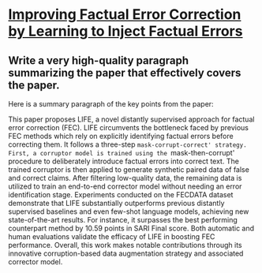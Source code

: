 # [Improving Factual Error Correction by Learning to Inject Factual Errors](https://arxiv.org/abs/2312.07049)

## Write a very high-quality paragraph summarizing the paper that effectively covers the paper.

 Here is a summary paragraph of the key points from the paper:

This paper proposes LIFE, a novel distantly supervised approach for factual error correction (FEC). LIFE circumvents the bottleneck faced by previous FEC methods which rely on explicitly identifying factual errors before correcting them. It follows a three-step `mask-corrupt-correct' strategy. First, a corruptor model is trained using the `mask-then-corrupt' procedure to deliberately introduce factual errors into correct text. The trained corruptor is then applied to generate synthetic paired data of false and correct claims. After filtering low-quality data, the remaining data is utilized to train an end-to-end corrector model without needing an error identification stage. Experiments conducted on the FECDATA dataset demonstrate that LIFE substantially outperforms previous distantly supervised baselines and even few-shot language models, achieving new state-of-the-art results. For instance, it surpasses the best performing counterpart method by 10.59 points in SARI Final score. Both automatic and human evaluations validate the efficacy of LIFE in boosting FEC performance. Overall, this work makes notable contributions through its innovative corruption-based data augmentation strategy and associated corrector model.
